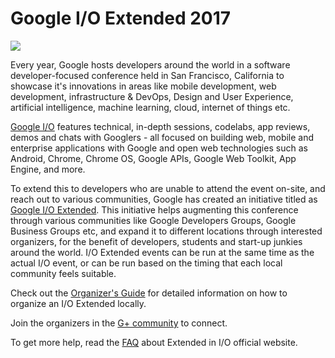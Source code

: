 # Google I/O Extended 2017

![](https://github.com/gdg-wisdom/wisdom-2017/blob/master/Google-IO-2017.png?raw=true)

Every year, Google hosts developers around the world in a software developer-focused conference held in San Francisco, California to showcase it's innovations in areas like mobile development, web development, infrastructure & DevOps, Design and User Experience, artificial intelligence, machine learning, cloud, internet of things etc.

[Google I/O](https://events.google.com/io/) features technical, in-depth sessions, codelabs, app reviews, demos and chats with Googlers - all focused on building web, mobile and enterprise applications with Google and open web technologies such as Android, Chrome, Chrome OS, Google APIs, Google Web Toolkit, App Engine, and more.

To extend this to developers who are unable to attend the event on-site, and reach out to various communities, Google has created an initiative titled as [Google I/O Extended](https://events.google.com/io/extended/). This initiative helps augmenting this conference through various communities like Google Developers Groups, Google Business Groups etc, and expand it to different locations through interested organizers, for the benefit of developers, students and start-up junkies around the world. I/O Extended events can be run at the same time as the actual I/O event, or can be run based on the timing that each local community feels suitable.

Check out the [Organizer's Guide](https://docs.google.com/presentation/d/1kGcCjdaigfoo5CMJ-gcBnf4_zdPfCBSk_iabtMZPN6s/pub) for detailed information on how to organize an I/O Extended locally.

Join the organizers in the [G+ community](https://plus.google.com/communities/106659166166899192214) to connect.

To get more help, read the [FAQ](https://events.google.com/io/faq/#io-extended) about Extended in I/O official website.
